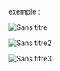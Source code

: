 exemple :

![Sans titre](https://github.com/fk-crafter/app-ideas/assets/127132293/da59e659-ea1f-4ab4-9035-a5a2373ebd87)

![Sans titre2](https://github.com/fk-crafter/app-ideas/assets/127132293/ba083392-4ba9-4312-abc0-26facee39b8d)

![Sans titre3](https://github.com/fk-crafter/app-ideas/assets/127132293/d6f161b3-feb8-43ae-af07-f1f8532cd13b)
